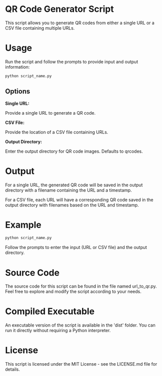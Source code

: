 # QR Code Generator Script

This script allows you to generate QR codes from either a single URL or a CSV file containing multiple URLs.


# Usage

Run the script and follow the prompts to provide input and output information:

```bash
python script_name.py
```

## Options

**Single URL:**

Provide a single URL to generate a QR code.

**CSV File:**

Provide the location of a CSV file containing URLs.

**Output Directory:**

Enter the output directory for QR code images. Defaults to qrcodes.

# Output

For a single URL, the generated QR code will be saved in the output directory with a filename containing the URL and a timestamp.

For a CSV file, each URL will have a corresponding QR code saved in the output directory with filenames based on the URL and timestamp.

# Example

```bash
python script_name.py
```
Follow the prompts to enter the input (URL or CSV file) and the output directory.

# Source Code
The source code for this script can be found in the file named url_to_qr.py. Feel free to explore and modify the script according to your needs.

# Compiled Executable
An executable version of the script is available in the 'dist' folder. You can run it directly without requiring a Python interpreter.

# License

This script is licensed under the MIT License - see the LICENSE.md file for details.
